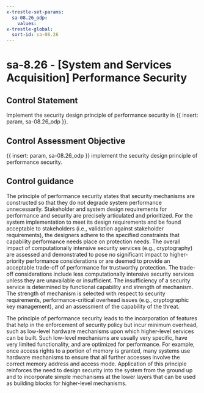 ```yaml
---
x-trestle-set-params:
  sa-08.26_odp:
    values:
x-trestle-global:
  sort-id: sa-08.26
---
```


# sa-8.26 - \[System and Services Acquisition\] Performance Security

## Control Statement

Implement the security design principle of performance security in {{ insert: param, sa-08.26_odp }}.

## Control Assessment Objective

 {{ insert: param, sa-08.26_odp }} implement the security design principle of performance security.

## Control guidance

The principle of performance security states that security mechanisms are constructed so that they do not degrade system performance unnecessarily. Stakeholder and system design requirements for performance and security are precisely articulated and prioritized. For the system implementation to meet its design requirements and be found acceptable to stakeholders (i.e., validation against stakeholder requirements), the designers adhere to the specified constraints that capability performance needs place on protection needs. The overall impact of computationally intensive security services (e.g., cryptography) are assessed and demonstrated to pose no significant impact to higher-priority performance considerations or are deemed to provide an acceptable trade-off of performance for trustworthy protection. The trade-off considerations include less computationally intensive security services unless they are unavailable or insufficient. The insufficiency of a security service is determined by functional capability and strength of mechanism. The strength of mechanism is selected with respect to security requirements, performance-critical overhead issues (e.g., cryptographic key management), and an assessment of the capability of the threat.

The principle of performance security leads to the incorporation of features that help in the enforcement of security policy but incur minimum overhead, such as low-level hardware mechanisms upon which higher-level services can be built. Such low-level mechanisms are usually very specific, have very limited functionality, and are optimized for performance. For example, once access rights to a portion of memory is granted, many systems use hardware mechanisms to ensure that all further accesses involve the correct memory address and access mode. Application of this principle reinforces the need to design security into the system from the ground up and to incorporate simple mechanisms at the lower layers that can be used as building blocks for higher-level mechanisms.
